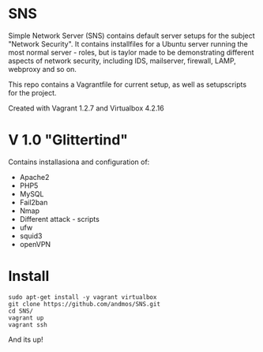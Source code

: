 SNS
===

Simple Network Server (SNS) contains default server setups for the subject "Network Security".
It contains installfiles for a Ubuntu server running the most normal server - roles, but is taylor made to be demonstrating
different aspects of network security, including IDS, mailserver, firewall, LAMP, webproxy and so on. 

This repo contains a Vagrantfile for current setup, as well as setupscripts for the project. 

Created with Vagrant 1.2.7 and Virtualbox 4.2.16

V 1.0 "Glittertind"
===  
Contains installasiona and configuration of:
- Apache2
- PHP5
- MySQL
- Fail2ban
- Nmap 
- Different attack - scripts
- ufw
- squid3
- openVPN

Install
===

	sudo apt-get install -y vagrant virtualbox
	git clone https://github.com/andmos/SNS.git
	cd SNS/
	vagrant up
	vagrant ssh

And its up!

